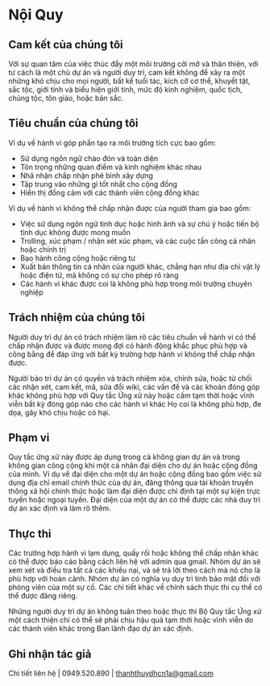 # Nội Quy

## Cam kết của chúng tôi

Với sự quan tâm của việc thúc đẩy một môi trường cởi mở và thân thiện, với tư cách là một chủ dự án và người duy trì, cam kết không để xảy ra một những khó chịu cho mọi người, bất kể tuổi tác, kích cỡ cơ thể, khuyết tật, sắc tộc, giới tính và biểu hiện giới tính, mức độ kinh nghiệm, quốc tịch, chủng tộc, tôn giáo, hoặc bản sắc.

## Tiêu chuẩn của chúng tôi

Ví dụ về hành vi góp phần tạo ra môi trường tích cực bao gồm:

* Sử dụng ngôn ngữ chào đón và toàn diện
* Tôn trọng những quan điểm và kinh nghiệm khác nhau
* Nhã nhặn chấp nhận phê bình xây dựng
* Tập trung vào những gì tốt nhất cho cộng đồng
* Hiển thị đồng cảm với các thành viên cộng đồng khác

Ví dụ về hành vi không thể chấp nhận được của người tham gia bao gồm:

* Việc sử dụng ngôn ngữ tình dục hoặc hình ảnh và sự chú ý hoặc tiến bộ tình dục không được mong muốn
* Trolling, xúc phạm / nhận xét xúc phạm, và các cuộc tấn công cá nhân hoặc chính trị
* Bạo hành công cộng hoặc riêng tư
* Xuất bản thông tin cá nhân của người khác, chẳng hạn như địa chỉ vật lý hoặc điện tử, mà không có sự cho phép rõ ràng
* Các hành vi khác được coi là không phù hợp trong môi trường chuyên nghiệp

## Trách nhiệm của chúng tôi

Người duy trì dự án có trách nhiệm làm rõ các tiêu chuẩn về hành vi có thể chấp nhận được và được mong đợi có hành động khắc phục phù hợp và công bằng để đáp ứng với bất kỳ trường hợp hành vi không thể chấp nhận được.

Người bảo trì dự án có quyền và trách nhiệm xóa, chỉnh sửa, hoặc từ chối các nhận xét, cam kết, mã, sửa đổi wiki, các vấn đề và các khoản đóng góp khác không phù hợp với Quy tắc Ứng xử này hoặc cấm tạm thời hoặc vĩnh viễn bất kỳ đóng góp nào cho các hành vi khác Họ coi là không phù hợp, đe dọa, gây khó chịu hoặc có hại.

## Phạm vi

Quy tắc ứng xử này được áp dụng trong cả không gian dự án và trong không gian công cộng khi một cá nhân đại diện cho dự án hoặc cộng đồng của mình. Ví dụ về đại diện cho một dự án hoặc cộng đồng bao gồm việc sử dụng địa chỉ email chính thức của dự án, đăng thông qua tài khoản truyền thông xã hội chính thức hoặc làm đại diện được chỉ định tại một sự kiện trực tuyến hoặc ngoại tuyến. Đại diện của một dự án có thể được các nhà duy trì dự án xác định và làm rõ thêm.

## Thực thi

Các trường hợp hành vi lạm dụng, quấy rối hoặc không thể chấp nhận khác có thể được báo cáo bằng cách liên hệ với admin qua gmail. Nhóm dự án sẽ xem xét và điều tra tất cả các khiếu nại, và sẽ trả lời theo cách mà nó cho là phù hợp với hoàn cảnh. Nhóm dự án có nghĩa vụ duy trì tính bảo mật đối với phóng viên của một sự cố. Các chi tiết khác về chính sách thực thi cụ thể có thể được đăng riêng.

Những người duy trì dự án không tuân theo hoặc thực thi Bộ Quy tắc Ứng xử một cách thiện chí có thể sẽ phải chịu hậu quả tạm thời hoặc vĩnh viễn do các thành viên khác trong Ban lãnh đạo dự án xác định.

## Ghi nhận tác giả


Chi tiết liên hệ | 0949.520.890 | thanhthuydhcn1a@gmail.com
